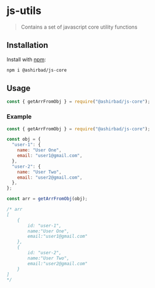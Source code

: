 # js-utils

> Contains a set of javascript core utility functions

## Installation

Install with [npm](https://www.npmjs.com/):

```sh
npm i @ashirbad/js-core
```

## Usage

```js
const { getArrFromObj } = require("@ashirbad/js-core");
```

### Example

```js
const { getArrFromObj } = require("@ashirbad/js-core");

const obj = {
  "user-1": {
    name: "User One",
    email: "user1@gmail.com",
  },
  "user-2": {
    name: "User Two",
    email: "user2@gmail.com",
  },
};

const arr = getArrFromObj(obj);

/* arr
[
    {
        id: "user-1", 
        name:"User One",
        email:"user1@gmail.com"
    },
    {
        id: "user-2", 
        name:"User Two",
        email:"user2@gmail.com"
    }
]
*/
```
